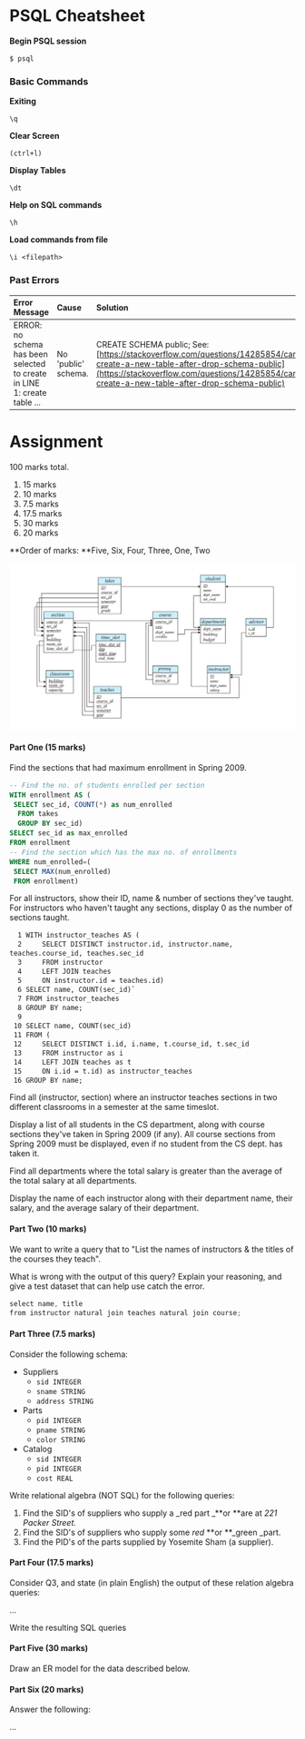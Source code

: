 # PSQL Cheatsheet

**Begin PSQL session**

```
$ psql
```

### Basic Commands

**Exiting**

```
\q
```

**Clear Screen**

```
(ctrl+l)
```

**Display Tables**

```
\dt
```

**Help on SQL commands**

```
\h
```

**Load commands from file**

```
\i <filepath>
```

### Past Errors

| Error Message | Cause | Solution |
| :--- | :--- | :--- |
| ERROR: no schema has been selected to create in LINE 1: create table ... | No 'public' schema. | CREATE SCHEMA public; See: [https://stackoverflow.com/questions/14285854/cannot-create-a-new-table-after-drop-schema-public](https://stackoverflow.com/questions/14285854/cannot-create-a-new-table-after-drop-schema-public) |

# Assignment

100 marks total.

1. 15 marks
2. 10 marks
3. 7.5 marks
4. 17.5 marks
5. 30 marks
6. 20 marks

**Order of marks: **Five, Six, Four, Three, One, Two

![](/assets/schema_tables_diagram.png)

#### Part One \(15 marks\)

Find the sections that had maximum enrollment in Spring 2009.

```sql
-- Find the no. of students enrolled per section
WITH enrollment AS (
 SELECT sec_id, COUNT(*) as num_enrolled
  FROM takes
  GROUP BY sec_id)
SELECT sec_id as max_enrolled
FROM enrollment
-- Find the section which has the max no. of enrollments
WHERE num_enrolled=(
 SELECT MAX(num_enrolled)
 FROM enrollment)
```



For all instructors, show their ID, name & number of sections they've taught. For instructors who haven't taught any sections, display 0 as the number of sections taught.

      1 WITH instructor_teaches AS (
      2     SELECT DISTINCT instructor.id, instructor.name, teaches.course_id, teaches.sec_id
      3     FROM instructor
      4     LEFT JOIN teaches
      5     ON instructor.id = teaches.id)
      6 SELECT name, COUNT(sec_id)`
      7 FROM instructor_teaches
      8 GROUP BY name;
      9
     10 SELECT name, COUNT(sec_id)
     11 FROM (
     12     SELECT DISTINCT i.id, i.name, t.course_id, t.sec_id
     13     FROM instructor as i
     14     LEFT JOIN teaches as t
     15     ON i.id = t.id) as instructor_teaches
     16 GROUP BY name;



Find all \(instructor, section\) where an instructor teaches sections in two different classrooms in a semester at the same timeslot.

Display a list of all students in the CS department, along with course sections they've taken in Spring 2009 \(if any\). All course sections from Spring 2009 must be displayed, even if no student from the CS dept. has taken it.

Find all departments where the total salary is greater than the average of the total salary at all departments.

Display the name of each instructor along with their department name, their salary, and the average salary of their department.

#### Part Two \(10 marks\)

We want to write a query that to "List the names of instructors & the titles of the courses they teach".

What is wrong with the output of this query? Explain your reasoning, and give a test dataset that can help use catch the error.

```rust
select name, title
from instructor natural join teaches natural join course;
```

#### Part Three \(7.5 marks\)

Consider the following schema:

* Suppliers
  * `sid INTEGER`
  * `sname STRING`
  * `address STRING`
* Parts
  * `pid INTEGER`
  * `pname STRING`
  * `color STRING`
* Catalog
  * `sid INTEGER`
  * `pid INTEGER`
  * `cost REAL`

Write relational algebra \(NOT SQL\) for the following queries:

1. Find the SID's of suppliers who supply a _red part _**or **are at _221 Packer Street._
2. Find the SID's of suppliers who supply some _red_ **or **\_green \_part.
3. Find the PID's of the parts supplied by Yosemite Sham \(a supplier\).

#### 

#### Part Four \(17.5 marks\)

Consider Q3, and state \(in plain English\) the output of these relation algebra queries:

...

Write the resulting SQL queries

#### Part Five \(30 marks\)

Draw an ER model for the data described below.

#### Part Six \(20 marks\)

Answer the following:

...

